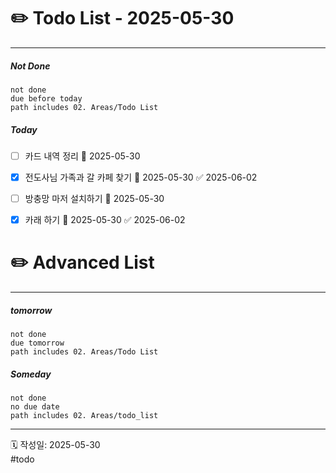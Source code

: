 # ✏️ Todo List  - 2025-05-30
---
##### Not Done
```tasks
not done
due before today
path includes 02. Areas/Todo List
```

##### Today
- [ ] 카드 내역 정리 📅 2025-05-30
- [x] 전도사님 가족과 갈 카페 찾기 📅 2025-05-30 ✅ 2025-06-02
- [ ] 방충망 마저 설치하기 📅 2025-05-30
- [x] 카래 하기 📅 2025-05-30 ✅ 2025-06-02



# ✏️ Advanced List
---
##### tomorrow
```tasks
not done
due tomorrow
path includes 02. Areas/Todo List
```
##### Someday
```tasks
not done
no due date
path includes 02. Areas/todo_list
```
 
---
🗓 작성일: 2025-05-30  
#todo
